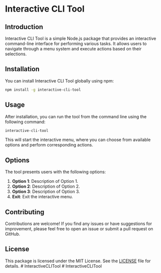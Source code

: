 # Interactive CLI Tool

## Introduction

Interactive CLI Tool is a simple Node.js package that provides an interactive command-line interface for performing various tasks. It allows users to navigate through a menu system and execute actions based on their selections.

## Installation

You can install Interactive CLI Tool globally using npm:

```bash
npm install -g interactive-cli-tool
```

## Usage

After installation, you can run the tool from the command line using the following command:

```bash
interactive-cli-tool
```

This will start the interactive menu, where you can choose from available options and perform corresponding actions.

## Options

The tool presents users with the following options:

1. **Option 1**: Description of Option 1.
2. **Option 2**: Description of Option 2.
3. **Option 3**: Description of Option 3.
4. **Exit**: Exit the interactive menu.

## Contributing

Contributions are welcome! If you find any issues or have suggestions for improvement, please feel free to open an issue or submit a pull request on GitHub.

## License

This package is licensed under the MIT License. See the [LICENSE](LICENSE) file for details.
#   I n t e r a c t i v e C L I T o o l  
 #   I n t e r a c t i v e C L I T o o l  
 